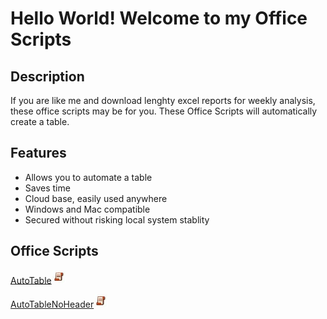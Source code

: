 # Hello World! Welcome to my Office Scripts

## Description
If you are like me and download lenghty excel reports for weekly analysis, these office scripts may be for you. These Office Scripts will automatically create a table. 

## Features
- Allows you to automate a table
- Saves time
- Cloud base, easily used anywhere
- Windows and Mac compatible  
- Secured without risking local system stablity  

## Office Scripts
[AutoTable](./autotable/autotable.md)<img src="/autotable/images/oslogo.jpg" width="23"/>

[AutoTableNoHeader](./autotablenh/autotablenh.md)<img src="/autotable/images/oslogo.jpg" width="23"/>


